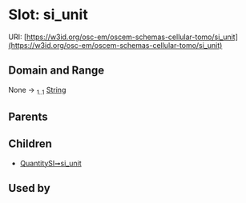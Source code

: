 
# Slot: si_unit



URI: [https://w3id.org/osc-em/oscem-schemas-cellular-tomo/si_unit](https://w3id.org/osc-em/oscem-schemas-cellular-tomo/si_unit)


## Domain and Range

None &#8594;  <sub>1..1</sub> [String](types/String.md)

## Parents


## Children

 *  [QuantitySI➞si_unit](QuantitySI_si_unit.md)

## Used by


